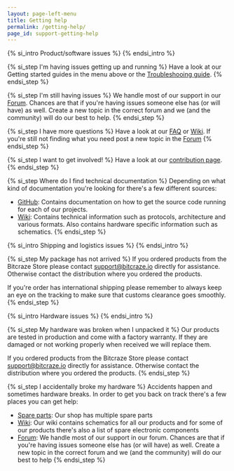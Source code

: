 ```yaml
---
layout: page-left-menu
title: Getting help
permalink: /getting-help/
page_id: support-getting-help
---
```


{% si_intro Product/software issues %}
{% endsi_intro %}

{% si_step I'm having issues getting up and running %}
Have a look at our Getting started guides in the menu above or the
[Troubleshooing guide](/troubleshooting).
{% endsi_step %}

{% si_step I'm still having issues %}
We handle most of our support in our [Forum](//forum.bitcraze.io). Chances are
that if you're having issues someone else has (or will have) as well.
Create a new topic in the correct forum and we (and the community) will do our
best to help.
{% endsi_step %}

{% si_step I have more questions %}
Have a look at our [FAQ](/frequently-asked-questions-Crazyflie-2.0/)
or [Wiki](//wiki.bitcraze.io). If you're still not finding what you need post
a new topic in the [Forum](//forum.bitcraze.io)
{% endsi_step %}

{% si_step I want to get involved! %}
Have a look at our [contribution page](/contribute/).
{% endsi_step %}

{% si_step Where do I find technical documentation %}
Depending on what kind of documentation you're looking for there's a few
different sources:

* [GitHub](https://www.github.com/bitcraze): Contains documentation on how
to get the source code running for each of our projects.
* [Wiki](//wiki.bitcraze.io): Contains technical information such as protocols,
architecture and various formats. Also contains hardware specific information
such as schematics.
{% endsi_step %}

{% si_intro Shipping and logistics issues %}
{% endsi_intro %}

{% si_step My package has not arrived %}
If you ordered products from the Bitcraze Store please contact
[support@bitcraze.io](mailto:support@bitcraze.io) directly for
assistance. Otherwise contact the distribution where you ordered the products.

If you're order has international shipping please remember to always keep an
eye on the tracking to make sure that customs clearance goes smoothly.
{% endsi_step %}

{% si_intro Hardware issues %}
{% endsi_intro %}

{% si_step My hardware was broken when I unpacked it %}
Our products are tested in production and come with a factory warranty. If they
are damaged or not working properly when received we will replace them.

If you ordered products from the Bitcraze Store please contact
[support@bitcraze.io](mailto:support@bitcraze.io) directly for
assistance. Otherwise contact the distribution where you ordered the products.
{% endsi_step %}

{% si_step I accidentally broke my hardware %}
Accidents happen and sometimes hardware breaks. In order to get you back on
track there's a few places you can get help:

* [Spare parts](//store.bitcraze.io/collections/spare-parts): Our shop has multiple spare parts
* [Wiki](//wiki.bitcraze.io): Our wiki contains schematics for all our products
and for some of our products there's also a list of spare electronic components
* [Forum](//forum.bitcraze.io): We handle most of our support in our forum.
Chances are that if you're having issues someone else has (or will have) as well.
Create a new topic in the correct forum and we (and the community) will do our
best to help
{% endsi_step %}
